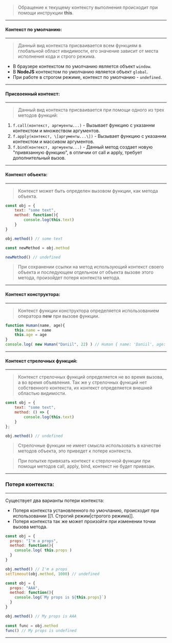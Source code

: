 
> Обращение к текущему контексту выполнения происходит при помощи инструкции **this**.

---
#### Контекст по умолчанию:
---
> Данный вид контекста присваивается всем функциям в глобальной област ивидимости, его значение зависит от места исполнения кода и строго режима.

- В браузере контекстом по умолчанию является объект `window`.
- В **NodeJS** контекстом по умолчанию является объект `global`.
- При работе в строгом режиме, контекст по умолчанию - `undefined`.



---
#### Присвоенный контекст:
---
> Данный вид контекста присваивается при помощи одного из трех методов функций:

1. `f.call(контекст, аргмуенты...)` - Вызывает функцию с указаннм контекстом и множеством аргументов.
2. `f.apply(контекст, \[аргументы...\])` - Вызывает функцию с указаннм контекстом и массивом аргументов.
3. `f.bind(контекст, аргмуенты...)` - Данный метод создает новую "привязанную функцию", в отличии от call и apply, требует дополнительный вызов.



---
#### Контекст объекта:
---
> Контекст может быть определен вызовом функции, как метода объекта.

```js
const obj = {
	text: "some text",
	method: function(){
		console.log(this.text)
	}
}

obj.method() // some text

const newMethod = obj.method

newMethod() // undefined
```

> При сохранении ссылки на метод использующий контекст своего объекта и последующем отдельном от объекта вызове этого метода, произойдет потеря контекста метода.



---
#### Контекст конструктора:
---
> Контекст функции конструктора определяется использованием оператора **new** при вызове функции.

```js
function Human(name, age){
	this.name = name
	this.age = age
}
console.log( new Human("Daniil", 22) ) // Human { name: 'Daniil', age: 22 }
```



---
#### Контекст стрелочных функций:
---
> Контекст стрелочных функций определяется не во время вызова, а во время объявления. Так же у стрелочных функций нет собственного контекста, их контекст определяется внешней областью видимости.

```js
const obj = { 
	text: "some text",
	method: () => {
		console.log(this.text)
	} 
}; 

obj.method() // undefined
```

> Стрелочные функции не имеет смысла использовать в качестве методов объекта, это приведет к потере контекста.

> При попытке привязать контекст к стерлочной функции при помощи методов call, apply, bind, контекст не будет привязан.

---
### Потеря контекста:
---
Существует два варианты потери контекста:

- Потеря контекста установленного по умочланию, происходит при использовании [[1. Строгий режим|строгого режима]].
- Потеря контекста так же может произойти при изменении точки вызова метода.

```js
const obj = {
  props: "I'm a props",
  method: function(){
    console.log( this.props )
  }
}

obj.method() // I'm a props
setTimeout(obj.method, 1000) // undefined
```

```js
const obj = {
  props: "AAA",
  method: function(){
    console.log(`My props is ${this.props}`)
  }
}

obj.method() // My props is AAA
 
const func = obj.method
func() // My props is undefined
```

---







